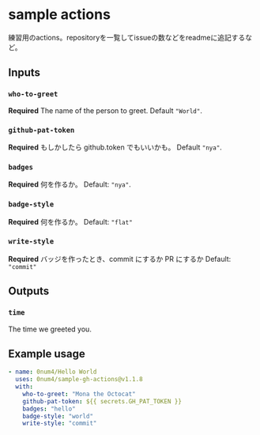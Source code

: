 # sample actions

練習用のactions。repositoryを一覧してissueの数などをreadmeに追記するなど。

## Inputs

### `who-to-greet`

**Required** The name of the person to greet. Default `"World"`.

### `github-pat-token`

**Required** もしかしたら github.token でもいいかも。 
Default `"nya"`.

### `badges`

**Required** 何を作るか。
Default: `"nya"`.

### `badge-style`

**Required** 何を作るか。
Default: `"flat"`

### `write-style`

**Required** バッジを作ったとき、commit にするか PR にするか 
Default: `"commit"`

## Outputs

### `time`

The time we greeted you.

## Example usage

```yaml
- name: 0num4/Hello World
  uses: 0num4/sample-gh-actions@v1.1.8
  with:
    who-to-greet: "Mona the Octocat"
    github-pat-token: ${{ secrets.GH_PAT_TOKEN }}
    badges: "hello"
    badge-style: "world"
    write-style: "commit"
```
